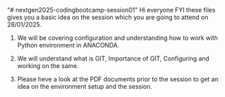 "# nextgen2025-codingbootcamp-session01" 
Hi everyone FYI these files gives you a basic idea on the session which you are going to attend on 28/01/2025.

1. We will be covering configuration and understanding how to work with Python environment in ANACONDA.

2. We will understand what is GIT, Importance of GIT, Configuring and working on the same.

3. Please heve a look at the PDF documents prior to the session to get an idea on the environment setup and the session.
